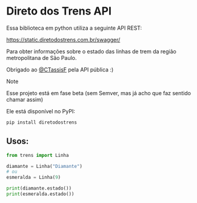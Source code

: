 # Direto dos Trens API

Essa biblioteca em python utiliza a seguinte API REST:
 
https://static.diretodostrens.com.br/swagger/

Para obter informações sobre o estado das linhas de trem da região metropolitana de São Paulo.

Obrigado ao [@CTassisF](https://github.com/CTassisF) pela API pública :)

> [!NOTE]
> Esse projeto está em fase beta (sem Semver, mas já acho que faz sentido chamar assim)
>
> Ele está disponível no PyPI:
    
```sh
pip install diretodostrens
```

## Usos:
    
```python
from trens import Linha

diamante = Linha("Diamante")
# ou
esmeralda = Linha(9)

print(diamante.estado())
print(esmeralda.estado())
```